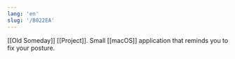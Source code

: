 ```yaml
---
lang: 'en'
slug: '/B022EA'
---
```


[[Old Someday]] [[Project]]. Small [[macOS]] application that reminds you to fix your posture.
